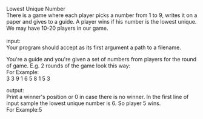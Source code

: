 Lowest Unique Number
<br />
There is a game where each player picks a number from 1 to 9, writes it on a paper and gives to a guide. A player wins if his number is the lowest unique. We may have 10-20 players in our game.
<br /><br />
input:<br />
Your program should accept as its first argument a path to a filename.

You're a guide and you're given a set of numbers from players for the round of game. E.g. 2 rounds of the game look this way:<br />
For Example: <br />
3 3 9 1 6 5 8 1 5 3

output:<br />
Print a winner's position or 0 in case there is no winner. In the first line of input sample the lowest unique number is 6. So player 5 wins.<br />
For Example:5
<br />
<br />
